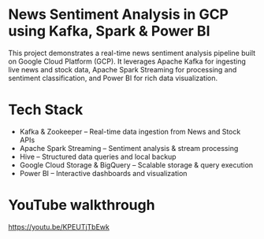 # News Sentiment Analysis in GCP using Kafka, Spark & Power BI
This project demonstrates a real-time news sentiment analysis pipeline built on Google Cloud Platform (GCP). It leverages Apache Kafka for ingesting live news and stock data, Apache Spark Streaming for processing and sentiment classification, and Power BI for rich data visualization.

# Tech Stack
- Kafka & Zookeeper – Real-time data ingestion from News and Stock APIs
- Apache Spark Streaming – Sentiment analysis & stream processing
- Hive – Structured data queries and local backup
- Google Cloud Storage & BigQuery – Scalable storage & query execution
- Power BI – Interactive dashboards and visualization

# YouTube walkthrough
https://youtu.be/KPEUTjTbEwk
